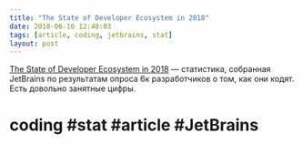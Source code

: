 ```yaml
---
title: "The State of Developer Ecosystem in 2018"
date: 2018-06-16 12:40:03
tags: [article, coding, jetbrains, stat]
layout: post
---
```


[The State of Developer Ecosystem in 2018](https://www.jetbrains.com/research/devecosystem-2018/) — статистика, собранная JetBrains по результатам опроса 6к разработчиков о том, как они кодят. Есть довольно занятные цифры.

# coding #stat #article #JetBrains
